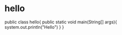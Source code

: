 # hello
public class hello{
public static void main(String[] args){
system.out.println("Hello")
}
}
